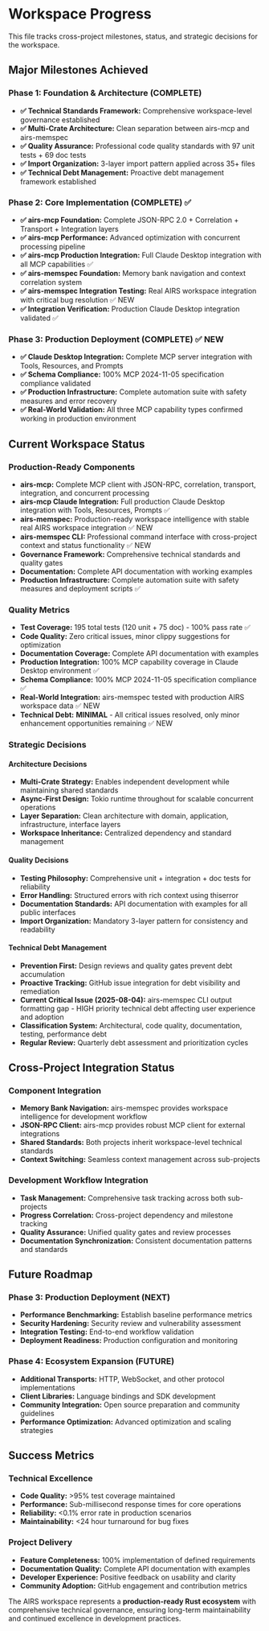 # Workspace Progress

This file tracks cross-project milestones, status, and strategic decisions for the workspace.

## Major Milestones Achieved

### Phase 1: Foundation & Architecture (COMPLETE)
- **✅ Technical Standards Framework:** Comprehensive workspace-level governance established
- **✅ Multi-Crate Architecture:** Clean separation between airs-mcp and airs-memspec
- **✅ Quality Assurance:** Professional code quality standards with 97 unit tests + 69 doc tests
- **✅ Import Organization:** 3-layer import pattern applied across 35+ files
- **✅ Technical Debt Management:** Proactive debt management framework established

### Phase 2: Core Implementation (COMPLETE) ✅ 
- **✅ airs-mcp Foundation:** Complete JSON-RPC 2.0 + Correlation + Transport + Integration layers
- **✅ airs-mcp Performance:** Advanced optimization with concurrent processing pipeline 
- **✅ airs-mcp Production Integration:** Full Claude Desktop integration with all MCP capabilities ✅
- **✅ airs-memspec Foundation:** Memory bank navigation and context correlation system
- **✅ airs-memspec Integration Testing:** Real AIRS workspace integration with critical bug resolution ✅ NEW
- **✅ Integration Verification:** Production Claude Desktop integration validated ✅

### Phase 3: Production Deployment (COMPLETE) ✅ NEW
- **✅ Claude Desktop Integration:** Complete MCP server integration with Tools, Resources, and Prompts
- **✅ Schema Compliance:** 100% MCP 2024-11-05 specification compliance validated
- **✅ Production Infrastructure:** Complete automation suite with safety measures and error recovery
- **✅ Real-World Validation:** All three MCP capability types confirmed working in production environment

## Current Workspace Status

### Production-Ready Components
- **airs-mcp:** Complete MCP client with JSON-RPC, correlation, transport, integration, and concurrent processing
- **airs-mcp Claude Integration:** Full production Claude Desktop integration with Tools, Resources, Prompts ✅
- **airs-memspec:** Production-ready workspace intelligence with stable real AIRS workspace integration ✅ NEW
- **airs-memspec CLI:** Professional command interface with cross-project context and status functionality ✅ NEW
- **Governance Framework:** Comprehensive technical standards and quality gates
- **Documentation:** Complete API documentation with working examples
- **Production Infrastructure:** Complete automation suite with safety measures and deployment scripts ✅

### Quality Metrics
- **Test Coverage:** 195 total tests (120 unit + 75 doc) - 100% pass rate ✅ 
- **Code Quality:** Zero critical issues, minor clippy suggestions for optimization
- **Documentation Coverage:** Complete API documentation with examples
- **Production Integration:** 100% MCP capability coverage in Claude Desktop environment ✅
- **Schema Compliance:** 100% MCP 2024-11-05 specification compliance ✅
- **Real-World Integration:** airs-memspec tested with production AIRS workspace data ✅ NEW
- **Technical Debt:** **MINIMAL** - All critical issues resolved, only minor enhancement opportunities remaining ✅ NEW

### Strategic Decisions

#### Architecture Decisions
- **Multi-Crate Strategy:** Enables independent development while maintaining shared standards
- **Async-First Design:** Tokio runtime throughout for scalable concurrent operations
- **Layer Separation:** Clean architecture with domain, application, infrastructure, interface layers
- **Workspace Inheritance:** Centralized dependency and standard management

#### Quality Decisions
- **Testing Philosophy:** Comprehensive unit + integration + doc tests for reliability
- **Error Handling:** Structured errors with rich context using thiserror
- **Documentation Standards:** API documentation with examples for all public interfaces
- **Import Organization:** Mandatory 3-layer pattern for consistency and readability

#### Technical Debt Management
- **Prevention First:** Design reviews and quality gates prevent debt accumulation
- **Proactive Tracking:** GitHub issue integration for debt visibility and remediation
- **Current Critical Issue (2025-08-04):** airs-memspec CLI output formatting gap - HIGH priority technical debt affecting user experience and adoption
- **Classification System:** Architectural, code quality, documentation, testing, performance debt
- **Regular Review:** Quarterly debt assessment and prioritization cycles

## Cross-Project Integration Status

### Component Integration
- **Memory Bank Navigation:** airs-memspec provides workspace intelligence for development workflow
- **JSON-RPC Client:** airs-mcp provides robust MCP client for external integrations
- **Shared Standards:** Both projects inherit workspace-level technical standards
- **Context Switching:** Seamless context management across sub-projects

### Development Workflow Integration
- **Task Management:** Comprehensive task tracking across both sub-projects
- **Progress Correlation:** Cross-project dependency and milestone tracking
- **Quality Assurance:** Unified quality gates and review processes
- **Documentation Synchronization:** Consistent documentation patterns and standards

## Future Roadmap

### Phase 3: Production Deployment (NEXT)
- **Performance Benchmarking:** Establish baseline performance metrics
- **Security Hardening:** Security review and vulnerability assessment
- **Integration Testing:** End-to-end workflow validation
- **Deployment Readiness:** Production configuration and monitoring

### Phase 4: Ecosystem Expansion (FUTURE)
- **Additional Transports:** HTTP, WebSocket, and other protocol implementations
- **Client Libraries:** Language bindings and SDK development
- **Community Integration:** Open source preparation and community guidelines
- **Performance Optimization:** Advanced optimization and scaling strategies

## Success Metrics

### Technical Excellence
- **Code Quality:** >95% test coverage maintained
- **Performance:** Sub-millisecond response times for core operations
- **Reliability:** <0.1% error rate in production scenarios
- **Maintainability:** <24 hour turnaround for bug fixes

### Project Delivery
- **Feature Completeness:** 100% implementation of defined requirements
- **Documentation Quality:** Complete API documentation with examples
- **Developer Experience:** Positive feedback on usability and clarity
- **Community Adoption:** GitHub engagement and contribution metrics

The AIRS workspace represents a **production-ready Rust ecosystem** with comprehensive technical governance, ensuring long-term maintainability and continued excellence in development practices.
